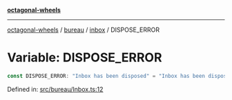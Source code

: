 [**octagonal-wheels**](../../../../../../README.md)

***

[octagonal-wheels](../../../../../../globals.md) / [bureau](../../../README.md) / [inbox](../README.md) / DISPOSE\_ERROR

# Variable: DISPOSE\_ERROR

```ts
const DISPOSE_ERROR: "Inbox has been disposed" = "Inbox has been disposed";
```

Defined in: [src/bureau/Inbox.ts:12](https://github.com/vrtmrz/octagonal-wheels/blob/main/src/bureau/Inbox.ts#L12)
